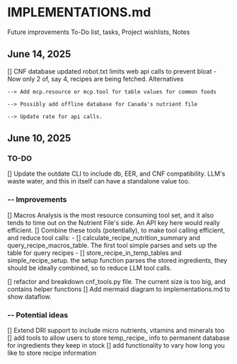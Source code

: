 # IMPLEMENTATIONS.md
Future improvements To-Do list, tasks, Project wishlists, Notes

## June 14, 2025
[] CNF database updated robot.txt limits web api calls to prevent bloat - Now only 2 of, say 4, recipes are being fetched.
    Alternatives

    --> Add mcp.resource or mcp.tool for table values for common foods

    --> Possibly add offline database for Canada's nutrient file

    --> Update rate for api calls.

## June 10, 2025
### TO-DO
[] Update the outdate CLI to include db, EER, and CNF compatibility. LLM's waste water, and this in itself can have a standalone value too.
### -- Improvements
[] Macros Analysis is the most resource consuming tool set, and it also tends to time out on the Nutrient File's side. An API key here would really efficient.
[] Combine these tools (potentially), to make tool calling efficient, and reduce tool calls:
    - [] calculate_recipe_nutrition_summary and query_recipe_macros_table. The first tool simple parses and sets up the table for query recipes
    - [] store_recipe_in_temp_tables and simple_recipe_setup. the setup function parses the stored ingredients, they should be ideally combined, so to reduce LLM tool calls.

[] refactor and breakdown cnf_tools.py file. The current size is too big, and contains helper functions
[] Add mermaid diagram to implementations.md to show dataflow.

### -- Potential ideas
[] Extend DRI support to include micro nutrients, vitamins and minerals too
[] add tools to allow users to store temp_recipe_ info to permanent database for ingredients they keep in stock
[] add functionality to vary how long you like to store recipe information
